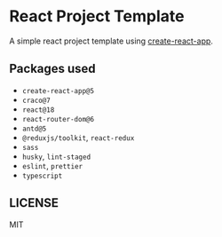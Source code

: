 # React Project Template

A simple react project template using [create-react-app](https://create-react-app.dev/).

## Packages used

- `create-react-app@5`
- `craco@7`
- `react@18`
- `react-router-dom@6`
- `antd@5`
- `@reduxjs/toolkit`, `react-redux`
- `sass`
- `husky`, `lint-staged`
- `eslint`, `prettier`
- `typescript`

## LICENSE

MIT
